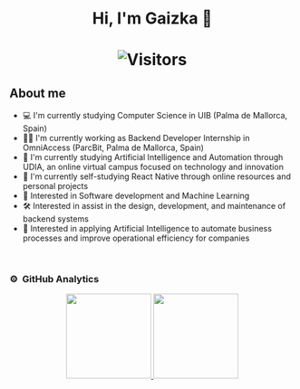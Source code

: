 <div align="center">
<h1 align="center">Hi, I'm Gaizka 👋</h1>
</div>

<h1 align="center"> 
  
  ![Visitors](https://visitor-badge.laobi.icu/badge?page_id=GaizkaM) 
</h1>

## About me

- 💻 I'm currently studying Computer Science in UIB (Palma de Mallorca, Spain)
- 👨‍💻 I'm currently working as Backend Developer Internship in OmniAccess (ParcBit, Palma de Mallorca, Spain) <br>
- 🧠 I'm currently studying Artificial Intelligence and Automation through UDIA, an online virtual campus focused on technology and innovation
- 📱 I'm currently self-studying React Native through online resources and personal projects <br>
- 🚀 Interested in Software development and Machine Learning
- 🛠️ Interested in assist in the design, development, and maintenance of backend systems
- 🤖 Interested in applying Artificial Intelligence to automate business processes and improve operational efficiency for companies
<br>

  
### ⚙️ &nbsp;GitHub Analytics
  
<p align="center">
<a href="https://github.com/GaizkaM">
  <img height="150em" src="https://github-readme-stats-eight-theta.vercel.app/api?username=GaizkaM&show_icons=true&theme=algolia&include_all_commits=true&count_private=true"/>
  <img height="150em" src="https://github-readme-stats-eight-theta.vercel.app/api/top-langs/?username=GaizkaM&layout=compact&langs_count=8&theme=algolia"/>
</a>
</p>
